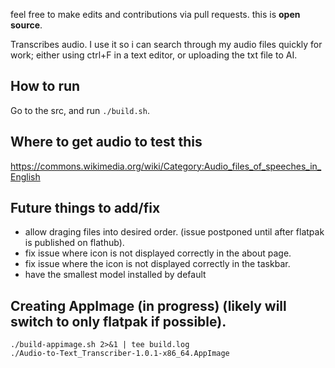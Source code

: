 feel free to make edits and contributions via pull requests. this is **open source**.

Transcribes audio. I use it so i can search through my audio files quickly for work; either using ctrl+F in a text editor, or uploading the txt file to AI.

## How to run

Go to the src, and run `./build.sh`.

## Where to get audio to test this

https://commons.wikimedia.org/wiki/Category:Audio_files_of_speeches_in_English

## Future things to add/fix

* allow draging files into desired order. (issue postponed until after flatpak is published on flathub).
* fix issue where icon is not displayed correctly in the about page.
* fix issue where the icon is not displayed correctly in the taskbar.
* have the smallest model installed by default


## Creating AppImage (in progress) (likely will switch to only flatpak if possible).
```
./build-appimage.sh 2>&1 | tee build.log
./Audio-to-Text_Transcriber-1.0.1-x86_64.AppImage
```
